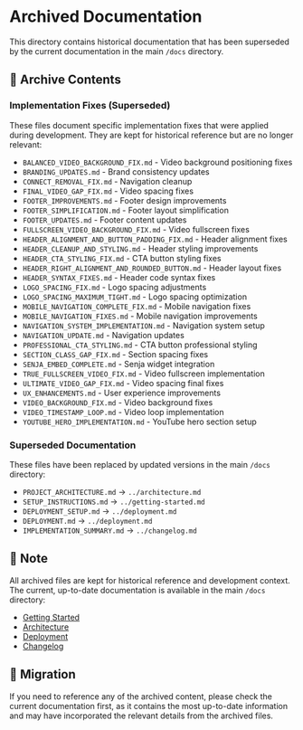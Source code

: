 # Archived Documentation

This directory contains historical documentation that has been superseded by the current documentation in the main `/docs` directory.

## 📁 Archive Contents

### Implementation Fixes (Superseded)
These files document specific implementation fixes that were applied during development. They are kept for historical reference but are no longer relevant:

- `BALANCED_VIDEO_BACKGROUND_FIX.md` - Video background positioning fixes
- `BRANDING_UPDATES.md` - Brand consistency updates
- `CONNECT_REMOVAL_FIX.md` - Navigation cleanup
- `FINAL_VIDEO_GAP_FIX.md` - Video spacing fixes
- `FOOTER_IMPROVEMENTS.md` - Footer design improvements
- `FOOTER_SIMPLIFICATION.md` - Footer layout simplification
- `FOOTER_UPDATES.md` - Footer content updates
- `FULLSCREEN_VIDEO_BACKGROUND_FIX.md` - Video fullscreen fixes
- `HEADER_ALIGNMENT_AND_BUTTON_PADDING_FIX.md` - Header alignment fixes
- `HEADER_CLEANUP_AND_STYLING.md` - Header styling improvements
- `HEADER_CTA_STYLING_FIX.md` - CTA button styling fixes
- `HEADER_RIGHT_ALIGNMENT_AND_ROUNDED_BUTTON.md` - Header layout fixes
- `HEADER_SYNTAX_FIXES.md` - Header code syntax fixes
- `LOGO_SPACING_FIX.md` - Logo spacing adjustments
- `LOGO_SPACING_MAXIMUM_TIGHT.md` - Logo spacing optimization
- `MOBILE_NAVIGATION_COMPLETE_FIX.md` - Mobile navigation fixes
- `MOBILE_NAVIGATION_FIXES.md` - Mobile navigation improvements
- `NAVIGATION_SYSTEM_IMPLEMENTATION.md` - Navigation system setup
- `NAVIGATION_UPDATE.md` - Navigation updates
- `PROFESSIONAL_CTA_STYLING.md` - CTA button professional styling
- `SECTION_CLASS_GAP_FIX.md` - Section spacing fixes
- `SENJA_EMBED_COMPLETE.md` - Senja widget integration
- `TRUE_FULLSCREEN_VIDEO_FIX.md` - Video fullscreen implementation
- `ULTIMATE_VIDEO_GAP_FIX.md` - Video spacing final fixes
- `UX_ENHANCEMENTS.md` - User experience improvements
- `VIDEO_BACKGROUND_FIX.md` - Video background fixes
- `VIDEO_TIMESTAMP_LOOP.md` - Video loop implementation
- `YOUTUBE_HERO_IMPLEMENTATION.md` - YouTube hero section setup

### Superseded Documentation
These files have been replaced by updated versions in the main `/docs` directory:

- `PROJECT_ARCHITECTURE.md` → `../architecture.md`
- `SETUP_INSTRUCTIONS.md` → `../getting-started.md`
- `DEPLOYMENT_SETUP.md` → `../deployment.md`
- `DEPLOYMENT.md` → `../deployment.md`
- `IMPLEMENTATION_SUMMARY.md` → `../changelog.md`

## 📝 Note

All archived files are kept for historical reference and development context. The current, up-to-date documentation is available in the main `/docs` directory:

- [Getting Started](../getting-started.md)
- [Architecture](../architecture.md)
- [Deployment](../deployment.md)
- [Changelog](../changelog.md)

## 🔄 Migration

If you need to reference any of the archived content, please check the current documentation first, as it contains the most up-to-date information and may have incorporated the relevant details from the archived files.
